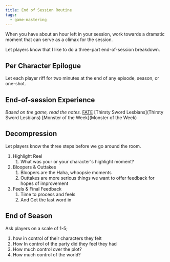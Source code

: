 ```yaml
---
title: End of Session Routine
tags:
  - game-mastering
---
```


When you have about an hour left in your session, work towards a dramatic moment that can serve as a climax for the session.

Let players know that I like to do a three-part end-of-session breakdown.

## Per Character Epilogue
Let each player riff for two minutes at the end of any episode, season, or one-shot.

## End-of-session Experience
_Based on the game, read the notes._
[FATE](games/FATE)
[Thirsty Sword Lesbians](Thirsty Sword Lesbians)
[Monster of the Week](Monster of the Week)

## Decompression
Let players know the three steps before we go around the room.

1. Highlight Reel
    1. What was your or your character's highlight moment?
2. Bloopers & Outtakes
    1. Bloopers are the Haha, whoopsie moments
    2. Outtakes are more serious things we want to offer feedback for hopes of improvement
3. Feels & Final Feedback
    1. Time to process and feels
    2. And Get the last word in

## End of Season
Ask players on a scale of 1-5;

1. how in control of their characters they felt
2. How In control of the party did they feel they had
3. How much control over the plot?
4. How much control of the world?
